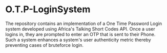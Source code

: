 # O.T.P-LoginSystem
The repository contains an implementation of a One Time Password Login system developed using Africa's Talking Short Codes API. Once a user logins in, they are prompted to enter an OTP that is sent to their Phone. Such a system enhances a system's user authenticity metric thereby preventing cases of bruteforce login. 
